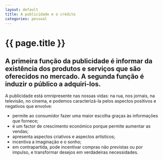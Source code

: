 ```yaml
---
layout: default
title: A publicidade e o crédito
categories: pessoal
---
```


# {{ page.title }}

## A primeira função da publicidade é informar da existência dos produtos e serviços que são oferecidos no mercado. A segunda função é induzir o público a adquiri-los.

A publicidade está omnipresente nas nossas vidas: na rua, nos jornais, na televisão, no cinema, e podemos caracterizá-la pelos aspectos positivos e negativos que envolve:

* permite  ao consumidor fazer uma maior escolha graças às informações que fornece;
* é um factor  de crescimento económico porque permite aumentar as vendas;
* apresenta  aspectos criativos e aspectos artísticos;
* incentiva  a imaginação e o sonho;
* em  contrapartida, pode incentivar compras não previstas ou por impulso, e  transformar desejos em verdadeiras necessidades.